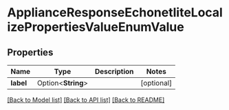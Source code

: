 # ApplianceResponseEchonetliteLocalizePropertiesValueEnumValue

## Properties

Name | Type | Description | Notes
------------ | ------------- | ------------- | -------------
**label** | Option<**String**> |  | [optional]

[[Back to Model list]](../README.md#documentation-for-models) [[Back to API list]](../README.md#documentation-for-api-endpoints) [[Back to README]](../README.md)


